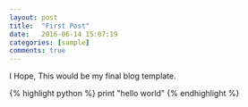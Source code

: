 ```yaml
---
layout: post
title:  "First Post"
date:   2016-06-14 15:07:19
categories: [sample]
comments: true
---
```


I Hope, This would be my final blog template.

{% highlight python %}
print "hello world"
{% endhighlight %}